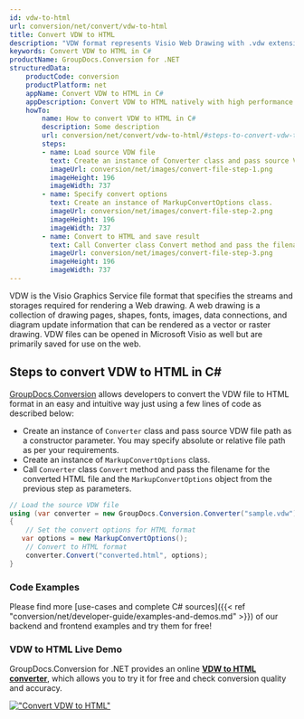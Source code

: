 ```yaml
---
id: vdw-to-html
url: conversion/net/convert/vdw-to-html
title: Convert VDW to HTML
description: "VDW format represents Visio Web Drawing with .vdw extension. Learn how to convert VDW to HTML file programmatically in C# language using GroupDocs.Conversion for .NET library."
keywords: Convert VDW to HTML in C#
productName: GroupDocs.Conversion for .NET
structuredData:
    productCode: conversion
    productPlatform: net
    appName: Convert VDW to HTML in C#
    appDescription: Convert VDW to HTML natively with high performance using C# language and server side GroupDocs.Conversion for .NET APIs, without the use of any software like Microsoft or Open Office.
    howTo:
        name: How to convert VDW to HTML in C# 
        description: Some description
        url: conversion/net/convert/vdw-to-html/#steps-to-convert-vdw-to-html-in-c
        steps:
        - name: Load source VDW file 
          text: Create an instance of Converter class and pass source VDW file path as a constructor parameter. You may specify absolute or relative file path as per your requirements. 
          imageUrl: conversion/net/images/convert-file-step-1.png
          imageHeight: 196
          imageWidth: 737
        - name: Specify convert options 
          text: Create an instance of MarkupConvertOptions class.
          imageUrl: conversion/net/images/convert-file-step-2.png
          imageHeight: 196
          imageWidth: 737
        - name: Convert to HTML and save result 
          text: Call Converter class Convert method and pass the filename for the converted HTML file and the MarkupConvertOptions object from the previous step as parameters.
          imageUrl: conversion/net/images/convert-file-step-3.png
          imageHeight: 196
          imageWidth: 737
---
```


VDW is the Visio Graphics Service file format that specifies the streams and storages required for rendering a Web drawing. A web drawing is a collection of drawing pages, shapes, fonts, images, data connections, and diagram update information that can be rendered as a vector or raster drawing. VDW files can be opened in Microsoft Visio as well but are primarily saved for use on the web.

## Steps to convert VDW to HTML in C#

[GroupDocs.Conversion](https://products.groupdocs.com/conversion/net) allows developers to convert the VDW file to HTML format in an easy and intuitive way just using a few lines of code as described below:

* Create an instance of `Converter` class and pass source VDW file path as a constructor parameter. You may specify absolute or relative file path as per your requirements. 
* Create an instance of `MarkupConvertOptions` class.
* Call `Converter` class `Convert` method and pass the filename for the converted HTML file and the `MarkupConvertOptions` object from the previous step as parameters.

```csharp
// Load the source VDW file
using (var converter = new GroupDocs.Conversion.Converter("sample.vdw"))
{
    // Set the convert options for HTML format
   var options = new MarkupConvertOptions();
    // Convert to HTML format
    converter.Convert("converted.html", options);
}
```

### Code Examples

Please find more [use-cases and complete C# sources]({{< ref "conversion/net/developer-guide/examples-and-demos.md" >}}) of our backend and frontend examples and try them for free!

### VDW to HTML Live Demo

GroupDocs.Conversion for .NET provides an online [**VDW to HTML converter**](https://products.groupdocs.app/conversion/vdw-to-html), which allows you to try it for free and check conversion quality and accuracy.

[!["Convert VDW to HTML"](conversion/net/images/convert-to-html/convert-vdw-to-html.png)](https://products.groupdocs.app/conversion/vdw-to-html)